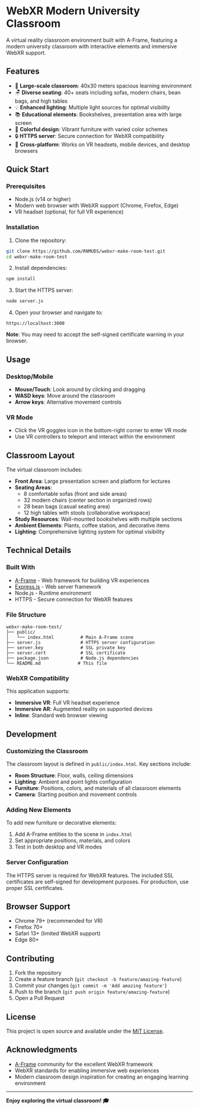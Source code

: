 # WebXR Modern University Classroom

A virtual reality classroom environment built with A-Frame, featuring a modern university classroom with interactive elements and immersive WebXR support.

## Features

- 🏫 **Large-scale classroom**: 40x30 meters spacious learning environment
- 🪑 **Diverse seating**: 40+ seats including sofas, modern chairs, bean bags, and high tables
- 💡 **Enhanced lighting**: Multiple light sources for optimal visibility
- 📚 **Educational elements**: Bookshelves, presentation area with large screen
- 🌟 **Colorful design**: Vibrant furniture with varied color schemes
- 🔒 **HTTPS server**: Secure connection for WebXR compatibility
- 📱 **Cross-platform**: Works on VR headsets, mobile devices, and desktop browsers

## Quick Start

### Prerequisites

- Node.js (v14 or higher)
- Modern web browser with WebXR support (Chrome, Firefox, Edge)
- VR headset (optional, for full VR experience)

### Installation

1. Clone the repository:
```bash
git clone https://github.com/RNMUDS/webxr-make-room-test.git
cd webxr-make-room-test
```

2. Install dependencies:
```bash
npm install
```

3. Start the HTTPS server:
```bash
node server.js
```

4. Open your browser and navigate to:
```
https://localhost:3000
```

**Note**: You may need to accept the self-signed certificate warning in your browser.

## Usage

### Desktop/Mobile
- **Mouse/Touch**: Look around by clicking and dragging
- **WASD keys**: Move around the classroom
- **Arrow keys**: Alternative movement controls

### VR Mode
- Click the VR goggles icon in the bottom-right corner to enter VR mode
- Use VR controllers to teleport and interact within the environment

## Classroom Layout

The virtual classroom includes:

- **Front Area**: Large presentation screen and platform for lectures
- **Seating Areas**: 
  - 8 comfortable sofas (front and side areas)
  - 32 modern chairs (center section in organized rows)
  - 28 bean bags (casual seating area)
  - 12 high tables with stools (collaborative workspace)
- **Study Resources**: Wall-mounted bookshelves with multiple sections
- **Ambient Elements**: Plants, coffee station, and decorative items
- **Lighting**: Comprehensive lighting system for optimal visibility

## Technical Details

### Built With
- [A-Frame](https://aframe.io/) - Web framework for building VR experiences
- [Express.js](https://expressjs.com/) - Web server framework
- Node.js - Runtime environment
- HTTPS - Secure connection for WebXR features

### File Structure
```
webxr-make-room-test/
├── public/
│   └── index.html          # Main A-Frame scene
├── server.js               # HTTPS server configuration
├── server.key              # SSL private key
├── server.cert             # SSL certificate
├── package.json            # Node.js dependencies
└── README.md              # This file
```

### WebXR Compatibility

This application supports:
- **Immersive VR**: Full VR headset experience
- **Immersive AR**: Augmented reality on supported devices
- **Inline**: Standard web browser viewing

## Development

### Customizing the Classroom

The classroom layout is defined in `public/index.html`. Key sections include:

- **Room Structure**: Floor, walls, ceiling dimensions
- **Lighting**: Ambient and point lights configuration
- **Furniture**: Positions, colors, and materials of all classroom elements
- **Camera**: Starting position and movement controls

### Adding New Elements

To add new furniture or decorative elements:

1. Add A-Frame entities to the scene in `index.html`
2. Set appropriate positions, materials, and colors
3. Test in both desktop and VR modes

### Server Configuration

The HTTPS server is required for WebXR features. The included SSL certificates are self-signed for development purposes. For production, use proper SSL certificates.

## Browser Support

- Chrome 79+ (recommended for VR)
- Firefox 70+
- Safari 13+ (limited WebXR support)
- Edge 80+

## Contributing

1. Fork the repository
2. Create a feature branch (`git checkout -b feature/amazing-feature`)
3. Commit your changes (`git commit -m 'Add amazing feature'`)
4. Push to the branch (`git push origin feature/amazing-feature`)
5. Open a Pull Request

## License

This project is open source and available under the [MIT License](LICENSE).

## Acknowledgments

- [A-Frame](https://aframe.io/) community for the excellent WebXR framework
- WebXR standards for enabling immersive web experiences
- Modern classroom design inspiration for creating an engaging learning environment

---

**Enjoy exploring the virtual classroom! 🎓**